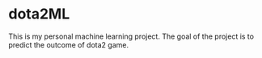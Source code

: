 # dota2ML
This is my personal machine learning project. The goal of the project is to predict the outcome of dota2 game.
